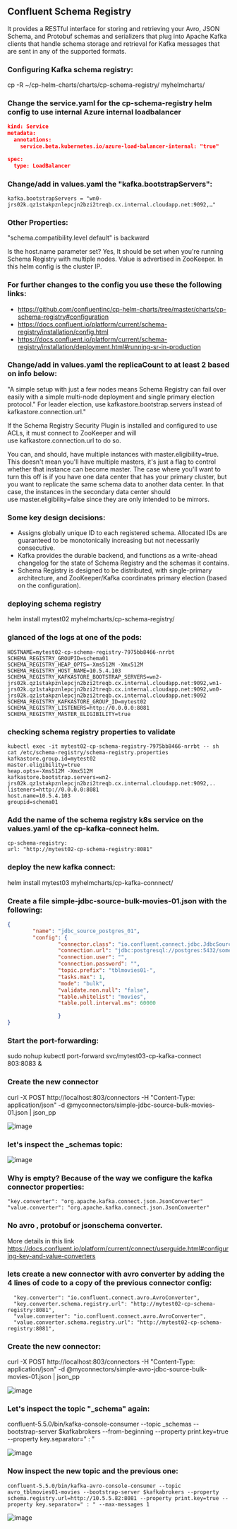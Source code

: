 ## Confluent Schema Registry
It provides a RESTful interface for storing and retrieving your Avro, JSON Schema, and Protobuf schemas and serializers that plug into Apache Kafka clients that handle schema storage and retrieval for Kafka messages that are sent in any of the supported formats.

### Configuring Kafka schema registry:
cp -R ~/cp-helm-charts/charts/cp-schema-registry/ myhelmcharts/

### Change the service.yaml for the cp-schema-registry helm config to use internal Azure internal loadbalancer
```json
kind: Service
metadata:
  annotations:
    service.beta.kubernetes.io/azure-load-balancer-internal: "true"

spec:
  type: LoadBalancer
```
### Change/add in values.yaml the "kafka.bootstrapServers":
```
kafka.bootstrapServers = "wn0-jrs02k.qz1stakpznlepcjn2bzi2treqb.cx.internal.cloudapp.net:9092,…"
```
### Other Properties:
"schema.compatibility.level default" is backward

Is the host.name parameter set? Yes, It should be set when you're running Schema Registry with multiple nodes. Value is advertised in ZooKeeper. In this helm config is the cluster IP. 

### For further changes to the config you use these the following links:
- https://github.com/confluentinc/cp-helm-charts/tree/master/charts/cp-schema-registry#configuration
- https://docs.confluent.io/platform/current/schema-registry/installation/config.html
- https://docs.confluent.io/platform/current/schema-registry/installation/deployment.html#running-sr-in-production

### Change/add in values.yaml the replicaCount to at least 2 based on info below:
"A simple setup with just a few nodes means Schema Registry can fail over easily with a simple multi-node deployment and single primary election protocol." For leader election, use kafkastore.bootstrap.servers instead of kafkastore.connection.url."

If the Schema Registry Security Plugin is installed and configured to use ACLs, it must connect to ZooKeeper and will use kafkastore.connection.url to do so.

You can, and should, have multiple instances with master.eligibility=true. This doesn't mean you'll have multiple masters, it's just a flag to control whether that instance can become master. The case where you'll want to turn this off is if you have one data center that has your primary cluster, but you want to replicate the same schema data to another data center. In that case, the instances in the secondary data center should use master.eligibility=false since they are only intended to be mirrors.

### Some key design decisions:
- Assigns globally unique ID to each registered schema. Allocated IDs are guaranteed to be monotonically increasing but not necessarily consecutive.
- Kafka provides the durable backend, and functions as a write-ahead changelog for the state of Schema Registry and the schemas it contains.
- Schema Registry is designed to be distributed, with single-primary architecture, and ZooKeeper/Kafka coordinates primary election (based on the configuration).

### deploying schema registry
helm install mytest02 myhelmcharts/cp-schema-registry/

### glanced of the logs at one of the pods:
```
HOSTNAME=mytest02-cp-schema-registry-7975bb8466-nrrbt
SCHEMA_REGISTRY_GROUPID=schema01
SCHEMA_REGISTRY_HEAP_OPTS=-Xms512M -Xmx512M
SCHEMA_REGISTRY_HOST_NAME=10.5.4.103
SCHEMA_REGISTRY_KAFKASTORE_BOOTSTRAP_SERVERS=wn2-jrs02k.qz1stakpznlepcjn2bzi2treqb.cx.internal.cloudapp.net:9092,wn1-jrs02k.qz1stakpznlepcjn2bzi2treqb.cx.internal.cloudapp.net:9092,wn0-jrs02k.qz1stakpznlepcjn2bzi2treqb.cx.internal.cloudapp.net:9092
SCHEMA_REGISTRY_KAFKASTORE_GROUP_ID=mytest02
SCHEMA_REGISTRY_LISTENERS=http://0.0.0.0:8081
SCHEMA_REGISTRY_MASTER_ELIGIBILITY=true
```
### checking schema registry properties to validate
```
kubectl exec -it mytest02-cp-schema-registry-7975bb8466-nrrbt -- sh
cat /etc/schema-registry/schema-registry.properties
kafkastore.group.id=mytest02
master.eligibility=true
heap.opts=-Xms512M -Xmx512M
kafkastore.bootstrap.servers=wn2-jrs02k.qz1stakpznlepcjn2bzi2treqb.cx.internal.cloudapp.net:9092,..
listeners=http://0.0.0.0:8081
host.name=10.5.4.103
groupid=schema01
```
### Add the name of the schema registry k8s service on the values.yaml of the cp-kafka-connect helm.
```
cp-schema-registry:
url: "http://mytest02-cp-schema-registry:8081"
```
### deploy the new kafka connect:
helm install mytest03 myhelmcharts/cp-kafka-connnect/

### Create a file simple-jdbc-source-bulk-movies-01.json with the following: 
```json
{
        "name": "jdbc_source_postgres_01",
        "config": {
                "connector.class": "io.confluent.connect.jdbc.JdbcSourceConnector",
                "connection.url": "jdbc:postgresql://postgres:5432/somedb",
                "connection.user": "",
                "connection.password": "",
                "topic.prefix": "tblmovies01-",
                "tasks.max": 1,
                "mode": "bulk",
                "validate.non.null": "false",
                "table.whitelist": "movies",
                "table.poll.interval.ms": 60000

                }
}
```
### Start the port-forwarding:
sudo nohup kubectl port-forward svc/mytest03-cp-kafka-connect 803:8083 &

### Create the new connector
curl -X POST http://localhost:803/connectors -H "Content-Type: application/json" -d @myconnectors/simple-jdbc-source-bulk-movies-01.json | json_pp

![image](https://github.com/javierromancsa/images/blob/main/cp-sch-reg-01.jpg)

### let's inspect the _schemas topic:
![image](https://github.com/javierromancsa/images/blob/main/cp-sch-reg-02.png)
### Why is empty? Because of the way we configure the kafka connector properties:
```
"key.converter": "org.apache.kafka.connect.json.JsonConverter"
"value.converter": "org.apache.kafka.connect.json.JsonConverter"
```
### No avro , protobuf or jsonschema converter.
More details in this link https://docs.confluent.io/platform/current/connect/userguide.html#configuring-key-and-value-converters

### lets create a new connector with avro converter by adding the 4 lines of code to a copy of the previous connector config:
```
  "key.converter": "io.confluent.connect.avro.AvroConverter",
  "key.converter.schema.registry.url": "http://mytest02-cp-schema-registry:8081",
  "value.converter": "io.confluent.connect.avro.AvroConverter",
  "value.converter.schema.registry.url": "http://mytest02-cp-schema-registry:8081",
```
### Create the new connector:
curl -X POST http://localhost:803/connectors -H "Content-Type: application/json" -d @myconnectors/simple-avro-jdbc-source-bulk-movies-01.json | json_pp

![image](https://github.com/javierromancsa/images/blob/main/cp-sch-reg-03.jpg)

### Let's inspect the topic "_schema" again:
confluent-5.5.0/bin/kafka-console-consumer --topic _schemas --bootstrap-server $kafkabrokers --from-beginning --property print.key=true --property key.separator=" : "

![image](https://github.com/javierromancsa/images/blob/main/cp-sch-reg-04.png)

### Now inspect the new topic and the previous one:
```
confluent-5.5.0/bin/kafka-avro-console-consumer --topic avro_tblmovies01-movies --bootstrap-server $kafkabrokers --property schema.registry.url=http://10.5.5.82:8081 --property print.key=true --property key.separator=" : " --max-messages 1
```
![image](https://github.com/javierromancsa/images/blob/main/cp-sch-reg-05.png)

